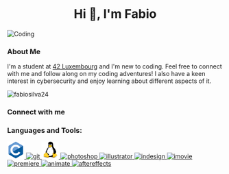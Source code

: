 <h1 align="center">Hi 👋, I'm Fabio</h1>
<img align="center" alt="Coding" width="400" src="https://media.tenor.com/QYcfJTtQfo8AAAAM/deku.gif">

<h3 align="left">About Me</h3>

<p align="left"> I'm a student at <a href="https://42luxembourg.lu/" target="_blank">42 Luxembourg</a> and I'm new to coding. Feel free to connect with me and follow along on my coding adventures! I also have a keen interest in cybersecurity and enjoy learning about different aspects of it.</p>

<p align="left"> <img src="https://komarev.com/ghpvc/?username=fabiosilva24&label=Profile%20views&color=a5f3bc&style=flat" alt="fabiosilva24" /> </p>

<h3 align="left">Connect with me</h3>
<p align="left">
</p>

<h3 align="left">Languages and Tools:</h3>
<p align="left"> 
  <a href="https://www.cprogramming.com/" target="_blank" rel="noreferrer"> 
    <img src="https://raw.githubusercontent.com/devicons/devicon/master/icons/c/c-original.svg" alt="c" width="40" height="40"/> 
  </a> 
  <a href="https://git-scm.com/" target="_blank" rel="noreferrer"> 
    <img src="https://www.vectorlogo.zone/logos/git-scm/git-scm-icon.svg" alt="git" width="40" height="40"/> 
  </a> 
  <a href="https://www.linux.org/" target="_blank" rel="noreferrer"> 
    <img src="https://raw.githubusercontent.com/devicons/devicon/master/icons/linux/linux-original.svg" alt="linux" width="40" height="40"/> 
  </a> 
  <a href="https://www.adobe.com/products/photoshop.html" target="_blank" rel="noreferrer"> 
    <img src="https://cdn.worldvectorlogo.com/logos/adobe-photoshop-2.svg" alt="photoshop" width="40" height="40"/> 
  </a>
  <a href="https://www.adobe.com/products/illustrator.html" target="_blank" rel="noreferrer"> 
    <img src="https://upload.wikimedia.org/wikipedia/commons/f/fb/Adobe_Illustrator_CC_icon.svg" alt="illustrator" width="40" height="40"/> 
  </a>
  <a href="https://www.adobe.com/products/indesign.html" target="_blank" rel="noreferrer"> 
    <img src="https://upload.wikimedia.org/wikipedia/commons/4/48/Adobe_InDesign_CC_icon.svg" alt="indesign" width="40" height="40"/> 
  </a>
  <a href="https://www.apple.com/imovie/" target="_blank" rel="noreferrer"> 
    <img src="https://upload.wikimedia.org/wikipedia/commons/8/87/Imovie_Icon.png" alt="imovie" width="40" height="40"/> 
  </a>
  <a href="https://www.adobe.com/products/premiere.html" target="_blank" rel="noreferrer"> 
    <img src="https://upload.wikimedia.org/wikipedia/commons/4/40/Adobe_Premiere_Pro_CC_icon.svg" alt="premiere" width="40" height="40"/> 
  </a>
  <a href="https://www.adobe.com/products/animate.html" target="_blank" rel="noreferrer"> 
    <img src="https://upload.wikimedia.org/wikipedia/commons/d/db/Adobe_Animate_CC_icon_%282020%29.svg" alt="animate" width="40" height="40"/> 
  </a>
  <a href="https://www.adobe.com/products/aftereffects.html" target="_blank" rel="noreferrer"> 
    <img src="https://upload.wikimedia.org/wikipedia/commons/c/cb/Adobe_After_Effects_CC_icon.svg" alt="aftereffects" width="40" height="40"/> 
  </a>
</p>


